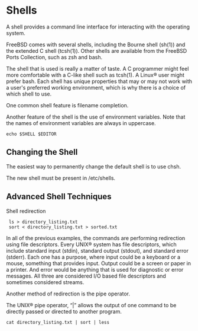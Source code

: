 # Shells

A shell provides a command line interface for interacting with the operating system.

FreeBSD comes with several shells, including the Bourne shell (sh(1)) and the extended C shell (tcsh(1)). Other shells are available from the FreeBSD Ports Collection, such as zsh and bash.

The shell that is used is really a matter of taste. A C programmer might feel more comfortable with a C-like shell such as tcsh(1). A Linux® user might prefer bash. Each shell has unique properties that may or may not work with a user's preferred working environment, which is why there is a choice of which shell to use.

One common shell feature is filename completion.

Another feature of the shell is the use of environment variables. Note that the names of environment variables are always in uppercase.

```
echo $SHELL $EDITOR
```

## Changing the Shell
The easiest way to permanently change the default shell is to use chsh.

The new shell must be present in /etc/shells.

## Advanced Shell Techniques

Shell redirection

```
 ls > directory_listing.txt
 sort < directory_listing.txt > sorted.txt
 ```

In all of the previous examples, the commands are performing redirection using file descriptors. Every UNIX® system has file descriptors, which include standard input (stdin), standard output (stdout), and standard error (stderr). Each one has a purpose, where input could be a keyboard or a mouse, something that provides input. Output could be a screen or paper in a printer. And error would be anything that is used for diagnostic or error messages. All three are considered I/O based file descriptors and sometimes considered streams.

Another method of redirection is the pipe operator.

The UNIX® pipe operator, “|” allows the output of one command to be directly passed or directed to another program.

`cat directory_listing.txt | sort | less`